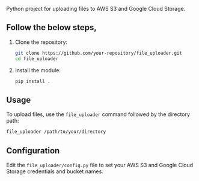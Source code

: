 Python project for uploading files to AWS S3 and Google Cloud Storage.

## Follow the below steps,

1. Clone the repository:
   ```bash
   git clone https://github.com/your-repository/file_uploader.git
   cd file_uploader
   ```

2. Install the module:
   ```bash
   pip install .
   ```

## Usage

To upload files, use the `file_uploader` command followed by the directory path:
```bash
file_uploader /path/to/your/directory
```

## Configuration

Edit the `file_uploader/config.py` file to set your AWS S3 and Google Cloud Storage credentials and bucket names.